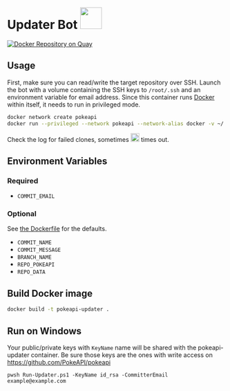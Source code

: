 # Updater Bot <a href="https://pokeapi.co/api/v2/pokemon/porygon"><img src='https://veekun.com/dex/media/pokemon/global-link/137.png' height=50px/></a>

[![Docker Repository on Quay](https://quay.io/repository/pokeapi/updater/status "Docker Repository on Quay")](https://quay.io/repository/pokeapi/updater)

## Usage

First, make sure you can read/write the target repository over SSH.
Launch the bot with a volume containing the SSH keys to `/root/.ssh` and an environment variable for email address.
Since this container runs [Docker](https://hub.docker.com/_/docker) within itself, it needs to run in privileged mode.

```sh
docker network create pokeapi
docker run --privileged --network pokeapi --network-alias docker -v ~/.ssh:/root/.ssh -e COMMIT_EMAIL=example@example.com quay.io/pokeapi/updater
```

Check the log for failed clones, sometimes <img src="https://veekun.com/dex/media/pokemon/global-link/129.png" alt="Magikarp" height="20"/>  times out.

## Environment Variables

### Required

- `COMMIT_EMAIL`

### Optional

See [the Dockerfile](updater/Dockerfile) for the defaults.

- `COMMIT_NAME`
- `COMMIT_MESSAGE`
- `BRANCH_NAME`
- `REPO_POKEAPI`
- `REPO_DATA`

## Build Docker image

```sh
docker build -t pokeapi-updater .
```

## Run on Windows

Your public/private keys with `KeyName` name will be shared with the pokeapi-updater container. Be sure those keys are the ones with write access on https://github.com/PokeAPI/pokeapi

```pwsh
pwsh Run-Updater.ps1 -KeyName id_rsa -CommitterEmail example@example.com
```
